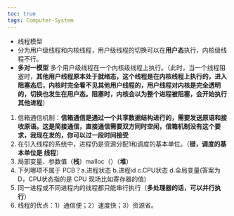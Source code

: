 ```yaml
---
toc: true
tags: Computer-System
---
```


- 线程模型
- 分为用户级线程和内核线程，用户级线程的切换可以在**用户态**执行，内核级线程不行。
- **多对一模型** 多个用户级线程在一个内核级线程上执行。（此时，当一个线程阻塞时，**其他用户线程原本处于就绪态，这个线程是在内核线程上执行的，进入阻塞态后，内核时完全看不见其他用户线程的，用户线程对内核是完全透明的，切换也发生在用户态。阻塞时，内核会以为整个进程被阻塞，会开始执行其他进程**）
1. 信箱通信机制：**信箱通信是通过一个共享数据结构进行的，需要发送原语和接收原语。这是简接通信，直接通信需要双方同时空闲，信箱机制没有这个要求，我现在发的，你可以过一段时间接受**
2. 在引入线程的系统中，进程仍是资源分配1和调度的基本单位。（**错，调度的基本单位是 线程**）
3. 局部变量、参数值（**栈**）malloc（）（**堆**）
4. 下列哪项不属于 PCB？a.进程状态 b.进程id c.CPU状态 d.全局变量(答案为 D，CPU状态指的是 CPU 现场比如寄存器的值)
5. 同一进程或不同进程内的线程都只能串行执行（**多处理器的话，可以并行执行**）
6. 线程的优点：1）通信便；2）速度快；3）资源省。
